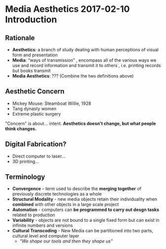 # Media Aesthetics 2017-02-10 Introduction

## Rationale

- **Aesthetics**: a branch of study dealing with human perceptions of visual form and presentation
- **Media**: “ways of transmission” , encompass all of the various ways we use and record information and transmit it to others , i.e. printing records but books transmit
- **Media Aesthetics**: ??? (Combine the two definitions above)

## Aesthetic Concern

- Mickey Mouse: Steamboat Willie, 1928
- Tang dynasty women
- Extreme plastic surgery

"Concern" is about... intent. **Aesthetics doesn't change, but what people think changes.**

## Digital Fabrication?

- Direct computer to laser...
- 3D printing...

## Terminology

- **Convergence** – term used to describe the **merging together** of previously discrete technologies as a whole
- **Structural Modality** - new media objects retain their individuality when **combined** with other objects in a large scale project
- **Automation** - computers can **be programmed to carry out desgn tasks** related to production
- **Variability** - objects are not bound to a single fixed form but can exist in infinite numbers and versions
- **Cultural Transcoding** - New Media can be partitioned into two parts, cultural level and computer layer
  - _"We shape our tools and then they shape us"_
